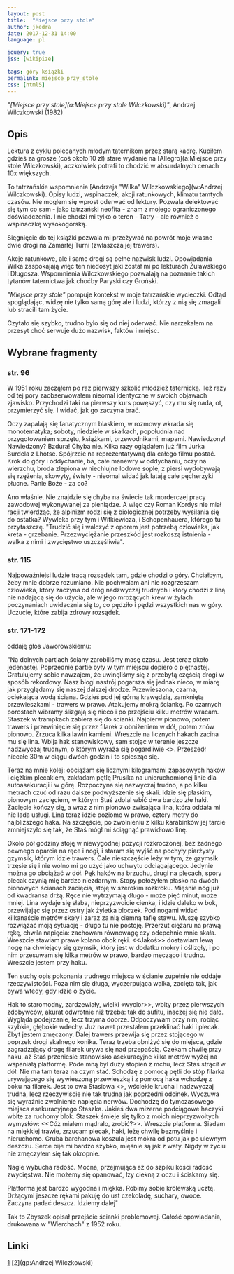 ```yaml
---
layout: post
title:  "Miejsce przy stole"
author: jkedra
date: 2017-12-31 14:00
language: pl

jquery: true
jss: [wikipize]

tags: góry książki
permalink: miejsce_przy_stole
css: [html5]
---
```


_"[Miejsce przy stole](a:Miejsce przy stole Wilczkowski)"_,
Andrzej Wilczkowski (1982) 

## Opis

Lektura z cyklu polecanych młodym taternikom przez starą kadrę. Kupiłem gdzieś za
grosze (coś około 10 zł) stare wydanie na [Allegro](a:Miejsce przy stole Wilczkowski),
aczkolwiek potrafi to chodzić w absurdalnych cenach 10x większych.

To tatrzańskie wspomnienia
[Andrzeja "Wilka" Wilczkowskiego](w:Andrzej Wilczkowski).
Opisy ludzi, wspinaczek, akcji ratunkowych, klimatu tamtych czasów.
Nie mogłem się wprost oderwać od lektury. Pozwala delektować się tym co sam - jako
tatrzański neofita - znam z mojego ograniczonego doświadczenia.
I nie chodzi mi tylko o teren - Tatry - ale również o wspinaczkę wysokogórską.

Sięgnięcie do tej książki pozwala mi przeżywać na powrót moje własne dwie drogi
na Zamarłej Turni (zwłaszcza jej trawers).

Akcje ratunkowe, ale i same drogi są pełne nazwisk ludzi. Opowiadania Wilka
zaspokajają więc ten niedosyt jaki został mi po lekturach Żuławskiego i
Długosza. Wspomnienia Wilczkowskiego pozwalają na poznanie takich tytanów
taternictwa jak choćby Paryski czy Groński.

_"Miejsce przy stole"_ pompuje kontekst w moje tatrzańskie wycieczki.
Odtąd spoglądając, widzę nie tylko samą górę ale i ludzi, którzy z nią się zmagali
lub stracili tam życie. 

Czytało się szybko, trudno było się od niej oderwać. Nie narzekałem na przesyt choć
serwuje dużo nazwisk, faktów i miejsc.

## Wybrane fragmenty

### str. 96

W 1951 roku zacząłem po raz pierwszy szkolić młodzież taternicką.
Ileż razy od tej pory zaobserwowałem nieomal identyczne w swoich
objawach zjawisko. Przychodzi taki na pierwszy kurs powęszyć, czy mu się
nada, ot, przymierzyć się. I widać, jak go zaczyna brać.

Oczy zapalają się fanatycznym blaskiem, w rozmowy wkrada się monotematyka;
soboty, niedziele w skałkach, popołudnia nad przygotowaniem sprzętu, książkami,
przewodnikami, mapami. Nawiedzony!
  Nawiedzony? Bzdura! Chyba nie. Kilka razy oglądałem już film Jurka Surdela
z Lhotse. Spójrzcie na reprezentatywną dla całego filmu postać.
Krok do góry i oddychanie, ba, całe manewry w oddychaniu, oczy na wierzchu,
broda zlepiona w niechlujne lodowe sople, z piersi wydobywają się rzężenia,
skowyty, świsty - nieomal widać jak latają całe pęcherzyki płucne.
Panie Boże - za co?

Ano właśnie. Nie znajdzie się chyba na świecie tak morderczej pracy
zawodowej wykonywanej za pieniądze. A więc czy Roman Kordys nie miał racji
twierdząc, że alpinizm rodzi się z biologicznej potrzeby wysilania się do
ostatka? Wywleka przy tym i Witkiewicza, i Schopenhauera, którego tu
przytaszczę. "Trudzić się i walczyć z oporem jest potrzebą człowieka,
jak kreta - grzebanie. Przezwyciężanie przeszkód jest rozkoszą
istnienia - walka z nimi i zwycięstwo uszczęśliwia".

### str. 115

Najpoważniejsi ludzie tracą rozsądek tam, gdzie chodzi o góry.
Chciałbym, żeby mnie dobrze rozumiano. Nie pochwalam ani nie rozgrzeszam
człowieka, który zaczyna od dróg nadzwyczaj trudnych i który chodzi
z liną nie nadającą się do użycia, ale w jego mrożących krew w żyłach
poczynaniach uwidacznia się to, co pędziło i pędzi wszystkich nas w góry.
Uczucie, które zabija zdrowy rozsądek.

### str. 171-172

oddaję głos Jaworowskiemu:

"Na dolnych partiach ściany zarobiliśmy masę czasu. Jest teraz około
jedenastej. Poprzednie partie były w tym miejscu dopiero o piętnastej.
Gratulujemy sobie nawzajem, że uwinęliśmy się z przebytą częścią drogi w sposób
rekordowy.  Nasz blogi nastrój pogarsza się jednak nieco, w miarę jak
przyglądamy się naszej dalszej drodze. Przewieszona, czarna, ociekająca wodą
ściana. Gdzieś pod jej górną krawędzią, zamkniętą przewieszkami - trawers w
prawo. Atakujemy mokrą ściankę. Po czarnych porostach wibramy ślizgają się
nieco i po przejściu kilku metrów wracam. Staszek w trampkach zabiera się do
ścianki.  Najpierw pionowo, potem trawers i przewinięcie się przez filarek z
obniżeniem w dół, potem znów pionowo. Zrzuca kilka lawin kamieni. Wreszcie na
licznych hakach zacina mu się lina. Wbija hak stanowiskowy, sam stojąc w
terenie jeszcze nadzwyczaj trudnym, o którym wyraża się pogardliwie
<<autostrada>>. Przeszedł niecałe 30m w ciągu dwóch godzin i to spiesząc
się.

Teraz na mnie kolej: obciążam się licznymi kilogramami zapasowych haków i
ciężkim plecakiem, zakładam pętlę Prusika na unieruchomionej linie dla
autoasekuracji i w górę. Rozpoczyna się nazwyczaj trudno, a po kilku metrach
czuć od razu dalsze podwyższenie się skali. Idzie się płaskim, pionowym
zacięciem, w którym Staś zdolal wbić dwa bardzo złe haki. Zacięcie kończy się,
a wraz z nim pionowo zwisająca lina, która oddała mi nie lada usługi. Lina
teraz idzie poziomo w prawo, cztery metry do najbliższego haka. Na szczęście,
po zwolnieniu z kilku karabinków jej tarcie zmniejszyło się tak, że Staś mógł
mi ściągnąć prawidłowo linę.

Około pół godziny stoję w niewygodnej pozycji rozkroczonej, bez żadnego pewnego
oparcia na ręce i nogi, i staram się wyjść na pochyły piarżysty gzymsik, którym
idzie trawers. Cale nieszczęście leży w tym, że gzymsik trzęsie się i nie wolno
mi go użyć jako uchwytu odciągającego. Jedynie można go obciążać w dół. Pęk
haków na brzuchu, drugi na plecach, spory plecak czynią mię bardzo niezdarnym.
Stopy położyłem płasko na dwóch pionowych ścianach zacięcia, stoję w szerokim
rozkroku. Mięśnie nóg już od kwadransa drżą. Ręce nie wytrzymają długo - może
pięć minut, może mniej. Lina wydaje się słaba, nieprzyzwoicie cienka, i idzie
daleko w bok, przewijając się przez ostry jak żyletka bloczek. Pod nogami widać
kilkanaście metrów skały i zaraz za nią ciemną taflę stawu. Muszę szybko
rozwiązać moją sytuację - długo tu nie postoję. Przerzut ciężaru na prawą rękę,
chwila napięcia: zachowam równowagę czy odepchnie mnie skała. Wreszcie stawiam
prawe kolano obok ręki. <<Jakoś>> dostawiam lewą nogę na chwiejący się gzymsik,
który jest w dodatku mokry i oślizgły, i po nim przesuwam się kilka metrów w
prawo, bardzo męcząco i trudno. Wreszcie jestem przy haku.

Ten suchy opis pokonania trudnego miejsca w ścianie zupełnie nie oddaje
rzeczywistości. Poza nim się długa, wyczerpująca walka, zacięta tak, jak bywa
wtedy, gdy idzie o życie.

Hak to staromodny, zardzewiały, wielki «wycior>>, wbity przez pierwszych
zdobywców, akurat odwrotnie niż trzeba: tak do sufitu, inaczej się nie dało.
Wygląda podejrzanie, lecz trzyma dobrze. Odpoczywam przy nim, robiąc szybkie,
głębokie wdechy. Już nawet przestałem przeklinać haki i plecak. Zbyt jestem
zmęczony. Dalej trawers przewija się przez stojącego w poprzek drogi skalnego
konika. Teraz trzeba obniżyć się do miejsca, gdzie zagradzający drogę filarek
urywa się nad przepaścią. Czekam chwilę przy haku, aż Staś przeniesie
stanowisko asekuracyjne kilka metrów wyżej na wspaniałą platformę. Pode mną był
duży stopień z mchu, lecz Staś strącił w dół. Nie ma tam teraz na czym stać.
Schodzę z pomocą pętli do stóp filarka urywającego się wywieszoną przewieszką i
z pomocą haka wchodzę z boku na filarek. Jest to owa Stasiowa <<autostrada>>,
wściekle krucha i nadzwyczaj trudna, lecz rzeczywiście nie tak trudna jak
poprzedni odcinek. Wyczuwa się wyraźnie zwolnienie napięcia nerwów. Dochodzę do
tymczasowego miejsca asekuracyjnego Staszka. Jakieś dwa mizerne podciągowe
haczyki wbite za ruchomy blok. Staszek śmieje się tylko z moich nieprzyzwoitych
wymysłów: <<Cóż miałem mądralo, zrobić?>>. Wreszcie platforma. Siadam na
miękkiej trawie, zrzucam plecak, haki, leżę chwilę bezmyślnie i nieruchomo.
Gruba barchanowa koszula jest mokra od potu jak po ulewnym deszczu. Serce bije
mi bardzo szybko, mięśnie są jak z waty. Nigdy w życiu nie zmęczyłem się tak
okropnie.

Nagle wybucha radość. Mocna, przejmująca aż do szpiku kości radość zwycięstwa.
Nie możemy się opanować, łzy ciekną z oczu i ściskamy się.

Platforma jest bardzo wygodna i miękka. Robimy sobie królewską ucztę. Drżącymi
jeszcze rękami pakuję do ust czekoladę, suchary, owoce. Zaczyna padać deszcz.
Idziemy dalej"

Tak to Zbyszek opisał przejście ścianki problemowej. Całość opowiadania,
drukowana w "Wierchach" z 1952 roku.

## Linki

[1](https://www.goryonline.com/andrzej-wilczkowski,12190,i.html)
[2](gp:Andrzej Wilczkowski)


